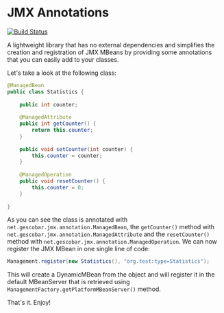 # JMX Annotations

[![Build Status](https://buildhive.cloudbees.com/job/germanescobar/job/jmx-annotations/badge/icon)](https://buildhive.cloudbees.com/job/germanescobar/job/jmx-annotations/)

A lightweight library that has no external dependencies and simplifies the creation and registration of JMX MBeans by providing some annotations that you can easily add to your classes.

Let's take a look at the following class:

```java
@ManagedBean
public class Statistics {
	
	public int counter;
	
	@ManagedAttribute
	public int getCounter() {
		return this.counter;
	}
	
	public void setCounter(int counter) {
		this.counter = counter;
	}
	
	@ManagedOperation
	public void resetCounter() {
		this.counter = 0;
	}
	
}
```

As you can see the class is annotated with `net.gescobar.jmx.annotation.ManagedBean`, the `getCounter()` method with `net.gescobar.jmx.annotation.ManagedAttribute` and the `resetCounter()` method with `net.gescobar.jmx.annotation.ManagedOperation`. We can now register the JMX MBean in one single line of code:

```java
Management.register(new Statistics(), "org.test:type=Statistics");
```

This will create a DynamicMBean from the object and will register it in the default MBeanServer that is retrieved using `ManagementFactory.getPlatformMBeanServer()` method.

That's it. Enjoy!